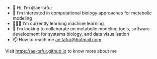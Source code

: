 - 👋 Hi, I’m @ae-tafur
- 👀 I’m interested in computational biology approaches for metabolic modeling
- 🧑🏻‍💻 I’m currently learning machine learning 
- 🦾 I’m looking to collaborate on metabolic modeling tools, software development for systems biology, and data visualisation
- 📫 How to reach me ae.tafur@hotmail.com

Visit https://ae-tafur.github.io to know more about me
<!---
ae-tafur/ae-tafur is a ✨ special ✨ repository because its `README.md` (this file) appears on your GitHub profile.
You can click the Preview link to take a look at your changes.
--->
